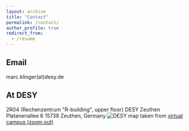 ```yaml
---
layout: archive
title: "Contact"
permalink: /contact/
author_profile: true
redirect_from:
  - /resume
---
```


## Email
marc.klinger(at)desy.de

## At DESY
2R04 (Rechenzentrum "R-building", upper floor)
DESY Zeuthen
Platanenallee 6
15738 Zeuthen, Germany
![DESY map](https://maklinger.github.io/files/DESYmaps/ZeuthenCampus.png)
taken from [virtual campus (zoom out)](https://campus.desy.de/en/map/13087.4_4)